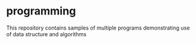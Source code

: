 # programming
This repository contains samples of multiple programs demonstrating use of data structure and algorithms
